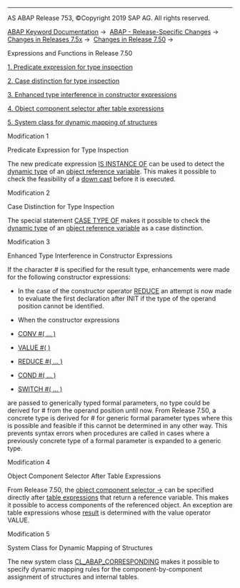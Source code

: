   

* * *

AS ABAP Release 753, ©Copyright 2019 SAP AG. All rights reserved.

[ABAP Keyword Documentation](javascript:call_link\('abenabap.htm'\)) →  [ABAP - Release-Specific Changes](javascript:call_link\('abennews.htm'\)) →  [Changes in Releases 7.5x](javascript:call_link\('abennews-75.htm'\)) →  [Changes in Release 7.50](javascript:call_link\('abennews-750.htm'\)) → 

Expressions and Functions in Release 7.50

[1\. Predicate expression for type inspection](#!ABAP_MODIFICATION_1@1@)

[2\. Case distinction for type inspection](#!ABAP_MODIFICATION_2@2@)

[3\. Enhanced type interference in constructor expressions](#!ABAP_MODIFICATION_3@3@)

[4\. Object component selector after table expressions](#!ABAP_MODIFICATION_4@4@)

[5\. System class for dynamic mapping of structures](#!ABAP_MODIFICATION_5@5@)

Modification 1

Predicate Expression for Type Inspection

The new predicate expression [IS INSTANCE OF](javascript:call_link\('abenlogexp_instance_of.htm'\)) can be used to detect the [dynamic type](javascript:call_link\('abendynamic_type_glosry.htm'\) "Glossary Entry") of an [object reference variable](javascript:call_link\('abenobject_refer_variable_glosry.htm'\) "Glossary Entry"). This makes it possible to check the feasibility of a [down cast](javascript:call_link\('abendown_cast_glosry.htm'\) "Glossary Entry") before it is executed.

Modification 2

Case Distinction for Type Inspection

The special statement [CASE TYPE OF](javascript:call_link\('abapcase_type.htm'\)) makes it possible to check the [dynamic type](javascript:call_link\('abendynamic_type_glosry.htm'\) "Glossary Entry") of an [object reference variable](javascript:call_link\('abenobject_refer_variable_glosry.htm'\) "Glossary Entry") as a case distinction.

Modification 3

Enhanced Type Interference in Constructor Expressions

If the character # is specified for the result type, enhancements were made for the following constructor expressions:

-   In the case of the constructor operator [REDUCE](javascript:call_link\('abenconstructor_expression_reduce.htm'\)) an attempt is now made to evaluate the first declaration after INIT if the type of the operand position cannot be identified.
    
-   When the constructor expressions
    

-   [CONV #( ... )](javascript:call_link\('abenconstructor_expression_conv.htm'\))

-   [VALUE #( )](javascript:call_link\('abenvalue_constructor_params_init.htm'\))

-   [REDUCE #( ... )](javascript:call_link\('abenconstructor_expression_reduce.htm'\))

-   [COND #( ... )](javascript:call_link\('abenconditional_expression_cond.htm'\))

-   [SWITCH #( ... )](javascript:call_link\('abenconditional_expression_switch.htm'\))

are passed to generically typed formal parameters, no type could be derived for # from the operand position until now. From Release 7.50, a concrete type is derived for # for generic formal parameter types where this is possible and feasible if this cannot be determined in any other way. This prevents syntax errors when procedures are called in cases where a previously concrete type of a formal parameter is expanded to a generic type.

Modification 4

Object Component Selector After Table Expressions

From Release 7.50, the [object component selector \->](javascript:call_link\('abentable_exp_chaining.htm'\)) can be specified directly after [table expressions](javascript:call_link\('abentable_expressions.htm'\)) that return a reference variable. This makes it possible to access components of the referenced object. An exception are table expressions whose [result](javascript:call_link\('abentable_exp_result.htm'\)) is determined with the value operator VALUE.

Modification 5

System Class for Dynamic Mapping of Structures

The new system class [CL\_ABAP\_CORRESPONDING](javascript:call_link\('abencl_abap_corresponding.htm'\)) makes it possible to specify dynamic mapping rules for the component-by-component assignment of structures and internal tables.